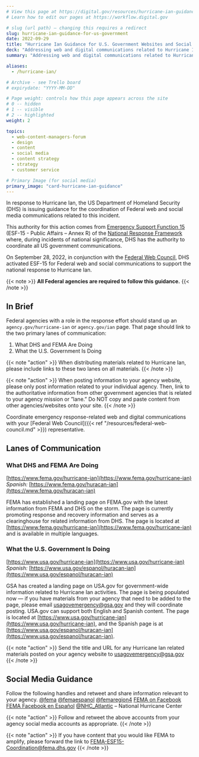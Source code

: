 ```yaml
---
# View this page at https://digital.gov/resources/hurricane-ian-guidance-for-us-government 
# Learn how to edit our pages at https://workflow.digital.gov

# slug (url path) — changing this requires a redirect
slug: hurricane-ian-guidance-for-us-government
date: 2022-09-29
title: "Hurricane Ian Guidance for U.S. Government Websites and Social Media"
deck: "Addressing web and digital communications related to Hurricane Ian"
summary: "Addressing web and digital communications related to Hurricane Ian"

aliases:
  - /hurricane-ian/

# Archive - see Trello board
# expirydate: "YYYY-MM-DD"

# Page weight: controls how this page appears across the site
# 0 -- hidden
# 1 -- visible
# 2 -- highlighted
weight: 2

topics:
  - web-content-managers-forum
  - design
  - content
  - social media
  - content strategy
  - strategy
  - customer service

# Primary Image (for social media)
primary_image: "card-hurricane-ian-guidance"
---
```


In response to Hurricane Ian, the US Department of Homeland Security (DHS) is issuing guidance for the coordination of Federal web and social media communications related to this incident.

This authority for this action comes from [Emergency Support Function 15](https://www.fema.gov/media-library/assets/documents/34369) (ESF-15 - Public Affairs – Annex R) of the [National Response Framework](https://www.fema.gov/media-library/assets/documents/117791) where, during incidents of national significance, DHS has the authority to coordinate all US government communications.

On September 28, 2022, in conjunction with the [Federal Web Council](https://digital.gov/resources/federal-web-council/), DHS activated ESF-15 for Federal web and social communications to support the national response to Hurricane Ian.

{{< note >}} **All Federal agencies are required to follow this guidance.** {{< /note >}}

## In Brief

Federal agencies with a role in the response effort should stand up an `agency.gov/hurricane-ian` or `agency.gov/ian` page. That page should link to the two primary lanes of communication:

1. What DHS and FEMA Are Doing
2. What the U.S. Government Is Doing

{{< note "action" >}}
When distributing materials related to Hurricane Ian, please include links to these two lanes on all materials. 
{{< /note >}}

{{< note "action" >}}
When posting information to your agency website, please only post information related to your individual agency. Then, link to the authoritative information from other government agencies that is related to your agency mission or ”lane.” Do NOT copy and paste content from other agencies/websites onto your site. 
{{< /note >}}

Coordinate emergency response-related web and digital communications with your [Federal Web Council]({{< ref "/resources/federal-web-council.md" >}}) representative.

## Lanes of Communication

### What DHS and FEMA Are Doing

[https://www.fema.gov/hurricane-ian](https://www.fema.gov/hurricane-ian)
*Spanish:* [https://www.fema.gov/huracan-ian](https://www.fema.gov/huracan-ian)

FEMA has established a landing page on FEMA.gov with the latest information from FEMA and DHS on the storm. The page is currently promoting response and recovery information and serves as a clearinghouse for related information from DHS. The page is located at [https://www.fema.gov/hurricane-ian](https://www.fema.gov/hurricane-ian) and is available in multiple languages.

### What the U.S. Government Is Doing

[https://www.usa.gov/hurricane-ian](https://www.usa.gov/hurricane-ian)
*Spanish:* [https://www.usa.gov/espanol/huracan-ian](https://www.usa.gov/espanol/huracan-ian)

GSA has created a landing page on USA.gov for government-wide information related to Hurricane Ian activities. The page is being populated now — if you have materials from your agency that need to be added to the page, please email usagovemergency@gsa.gov and they will coordinate posting. USA.gov can support both English and Spanish content. The page is located at [https://www.usa.gov/hurricane-ian](https://www.usa.gov/hurricane-ian), and the Spanish page is at [https://www.usa.gov/espanol/huracan-ian](https://www.usa.gov/espanol/huracan-ian).


{{< note "action" >}}
Send the title and URL for any Hurricane Ian related materials posted on your agency website to [usagovemergency@gsa.gov](usagovemergency@gsa.gov)
{{< /note >}}

 
## Social Media Guidance

Follow the following handles and retweet and share information relevant to your agency. 
[@fema](https://www.twitter.com/fema)
[@femaespanol](https://twitter.com/femaespanol)
[@femaregion4](https://twitter.com/femaregion4)
[FEMA on Facebook](https://www.facebook.com/fema)
[FEMA Facebook en Español](https://www.facebook.com/FEMAespanol/)
[@NHC_Atlantic](https://twitter.com/NHC_Atlantic) – National Hurricane Center
 

{{< note "action" >}}
Follow and retweet the above accounts from your agency social media accounts as appropriate.
{{< /note >}}

{{< note "action" >}}
If you have content that you would like FEMA to amplify, please forward the link to [FEMA-ESF15-Coordination@fema.dhs.gov](FEMA-ESF15-Coordination@fema.dhs.gov)
{{< /note >}}

